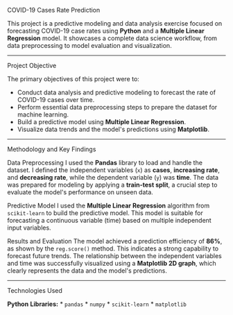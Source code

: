  COVID-19 Cases Rate Prediction

This project is a predictive modeling and data analysis exercise focused on forecasting COVID-19 case rates using **Python** and a **Multiple Linear Regression** model. It showcases a complete data science workflow, from data preprocessing to model evaluation and visualization.

---

 Project Objective

The primary objectives of this project were to:
* Conduct data analysis and predictive modeling to forecast the rate of COVID-19 cases over time.
* Perform essential data preprocessing steps to prepare the dataset for machine learning.
* Build a predictive model using **Multiple Linear Regression**.
* Visualize data trends and the model's predictions using **Matplotlib**.

---

Methodology and Key Findings

 Data Preprocessing
 I used the **Pandas** library to load and handle the dataset.
 I defined the independent variables (`x`) as **cases**, **increasing rate**, and **decreasing rate**, while the dependent variable (`y`) was **time**.              The data was prepared for modeling by applying a **train-test split**, a crucial step to evaluate the model's performance on unseen data.

 Predictive Model
 I used the **Multiple Linear Regression** algorithm from `scikit-learn` to build the predictive model. This model is suitable for forecasting a continuous       variable (time) based on multiple independent input variables.

 Results and Evaluation
 The model achieved a prediction efficiency of **86%**, as shown by the `reg.score()` method. This indicates a strong capability to forecast future trends.
 The relationship between the independent variables and time was successfully visualized using a **Matplotlib 2D graph**, which clearly represents the data and the model's predictions.

---

 Technologies Used

 **Python**
 **Libraries:**
    * `pandas`
    * `numpy`
    * `scikit-learn`
    * `matplotlib`

